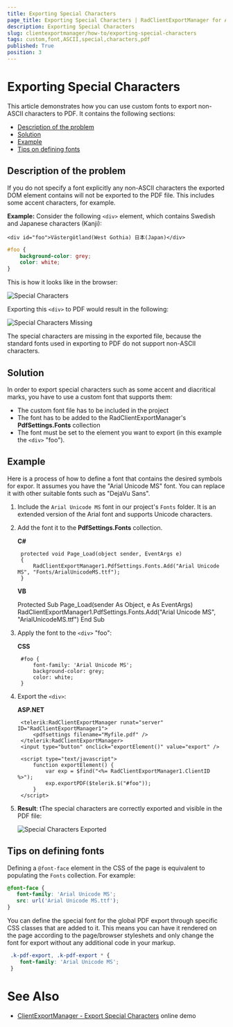 ```yaml
---
title: Exporting Special Characters
page_title: Exporting Special Characters | RadClientExportManager for ASP.NET AJAX Documentation
description: Exporting Special Characters
slug: clientexportmanager/how-to/exporting-special-characters
tags: custom,font,ASCII,special,characters,pdf
published: True
position: 3
---
```


# Exporting Special Characters


This article demonstrates how you can use custom fonts to export non-ASCII characters to PDF. It contains the following sections:

* [Description of the problem](#description-of-the-problem)
* [Solution](#solution)
* [Example](#example)
* [Tips on defining fonts](#tips-on-defining-fonts)

## Description of the problem

If you do not specify a font explicitly any non-ASCII characters the exported DOM element contains will not be exported to the PDF file. This includes some accent characters, for example.

**Example:** Consider the following `<div>` element, which contains Swedish and Japanese characters (Kanji):


````ASP.NET
<div id="foo">Västergötland(West Gothia) 日本(Japan)</div>
````


````CSS
#foo {
    background-color: grey;
    color: white;
}
````

This is how it looks like in the browser:

![Special Characters](images/clientexportmanager-special-characters.png)

Exporting this `<div>` to PDF would result in the following:

![Special Characters Missing](images/clientexportmanager-special-characters-missing.png)

The special characters are missing in the exported file, because the standard fonts used in exporting to PDF do not support non-ASCII characters. 

## Solution

In order to export special characters such as some accent and diacritical marks, you have to use a custom font that supports them:
* The custom font file has to be included in the project
* The font has to be added to the RadClientExportManager's **PdfSettings.Fonts** collection
* The font must be set to the element you want to export (in this example the `<div>` "foo").

## Example

Here is a process of how to define a font that contains the desired symbols for expor. It assumes you have the "Arial Unicode MS" font. You can replace it with other suitable fonts such as "DejaVu Sans".

1. Include the `Arial Unicode MS` font in our project's `Fonts` folder. It is an extended version of the Arial font and supports Unicode characters.

1. Add the font it to the **PdfSettings.Fonts** collection. 

    **C#**

        protected void Page_Load(object sender, EventArgs e)
        {
            RadClientExportManager1.PdfSettings.Fonts.Add("Arial Unicode MS", "Fonts/ArialUnicodeMS.ttf");
        }

    **VB**

    Protected Sub Page_Load(sender As Object, e As EventArgs)
        RadClientExportManager1.PdfSettings.Fonts.Add("Arial Unicode MS", "ArialUnicodeMS.ttf")
    End Sub

1. Apply the font to the `<div>` "foo":

    **CSS**

        #foo {
            font-family: 'Arial Unicode MS';
            background-color: grey;
            color: white;
        }

1. Export the `<div>`:

    **ASP.NET**

        <telerik:RadClientExportManager runat="server" ID="RadClientExportManager1">
            <pdfsettings filename="Myfile.pdf" />
        </telerik:RadClientExportManager>
        <input type="button" onclick="exportElement()" value="export" />

        <script type="text/javascript">
            function exportElement() {
                var exp = $find("<%= RadClientExportManager1.ClientID %>");
                exp.exportPDF($telerik.$("#foo"));
            }
        </script>


1. **Result**: tThe special characters are correctly exported and visible in the PDF file:

    ![Special Characters Exported](images/clientexportmanager-special-characters-exported.png)

## Tips on defining fonts

Defining a `@font-face` element in the CSS of the page is equivalent to populating the `Fonts` collection. For example:

````CSS
@font-face {
   font-family: 'Arial Unicode MS';
   src: url('Arial Unicode MS.ttf');
}
````

You can define the special font for the global PDF export through specific CSS classes that are added to it. This means you can have it rendered on the page according to the page/browser styleshets and only change the font for export without any additional code in your markup.
 
````CSS
 .k-pdf-export, .k-pdf-export * {
    font-family: 'Arial Unicode MS';
 }
````



# See Also

 * [ClientExportManager - Export Special Characters](https://demos.telerik.com/aspnet-ajax/client-export-manager/applicationscenarios/export-special-characters/defaultcs.aspx) online demo

